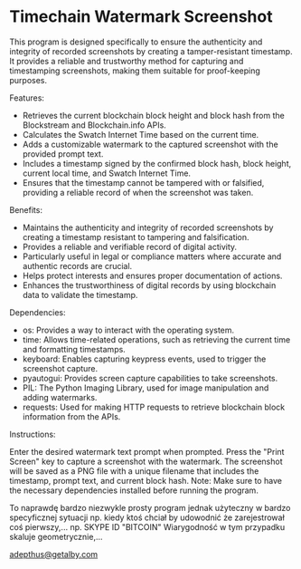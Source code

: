 # Timechain Watermark Screenshot


This program is designed specifically to ensure the authenticity and integrity of recorded screenshots by creating a tamper-resistant timestamp. It provides a reliable and trustworthy method for capturing and timestamping screenshots, making them suitable for proof-keeping purposes.

Features:

- Retrieves the current blockchain block height and block hash from the Blockstream and Blockchain.info APIs.
- Calculates the Swatch Internet Time based on the current time.
- Adds a customizable watermark to the captured screenshot with the provided prompt text.
- Includes a timestamp signed by the confirmed block hash, block height, current local time, and Swatch Internet Time.
- Ensures that the timestamp cannot be tampered with or falsified, providing a reliable record of when the screenshot was taken.

Benefits:

- Maintains the authenticity and integrity of recorded screenshots by creating a timestamp resistant to tampering and falsification.
- Provides a reliable and verifiable record of digital activity.
- Particularly useful in legal or compliance matters where accurate and authentic records are crucial.
- Helps protect interests and ensures proper documentation of actions.
- Enhances the trustworthiness of digital records by using blockchain data to validate the timestamp.

Dependencies:

- os: Provides a way to interact with the operating system.
- time: Allows time-related operations, such as retrieving the current time and formatting timestamps.
- keyboard: Enables capturing keypress events, used to trigger the screenshot capture.
- pyautogui: Provides screen capture capabilities to take screenshots.
- PIL: The Python Imaging Library, used for image manipulation and adding watermarks.
- requests: Used for making HTTP requests to retrieve blockchain block information from the APIs.

Instructions:

Enter the desired watermark text prompt when prompted.
Press the "Print Screen" key to capture a screenshot with the watermark.
The screenshot will be saved as a PNG file with a unique filename that includes the timestamp, prompt text, and current block hash.
Note: Make sure to have the necessary dependencies installed before running the program.

To naprawdę bardzo niezwykle prosty program jednak użyteczny w bardzo specyficznej sytuacji np. kiedy ktoś chciał by udowodnić że zarejestrował coś pierwszy,... np. SKYPE ID "BITCOIN" 
Wiarygodność w tym przypadku skaluje geometrycznie,...

adepthus@getalby.com
